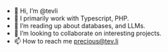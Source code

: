 - 👋 Hi, I’m @tevli
- 👀 I primarily work with Typescript, PHP.
- 🌱 I’m reading up about databases, and LLMs.
- 💞️ I’m looking to collaborate on interesting projects.
- 📫 How to reach me precious@tev.li

<!---
tevli/tevli is a ✨ special ✨ repository because its `README.md` (this file) appears on your GitHub profile.
You can click the Preview link to take a look at your changes.
--->
